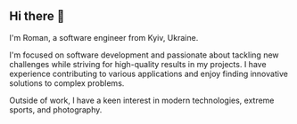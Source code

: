 ## Hi there 👋

I'm Roman, a software engineer from Kyiv, Ukraine.

I'm focused on software development and passionate about tackling new challenges while striving for high-quality results in my projects. I have experience contributing to various applications and enjoy finding innovative solutions to complex problems.

Outside of work, I have a keen interest in modern technologies, extreme sports, and photography.

<!--
**dobyrm/dobyrm** is a ✨ _special_ ✨ repository because its `README.md` (this file) appears on your GitHub profile.

Here are some ideas to get you started:

- 🔭 I’m currently working on ...
- 🌱 I’m currently learning ...
- 👯 I’m looking to collaborate on ...
- 🤔 I’m looking for help with ...
- 💬 Ask me about ...
- 📫 How to reach me: ...
- 😄 Pronouns: ...
- ⚡ Fun fact: ...
-->
